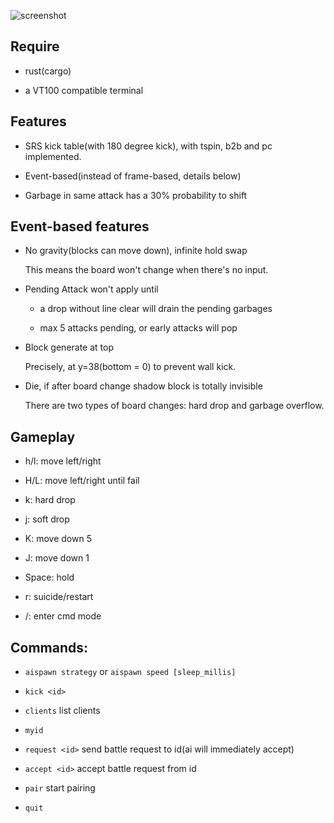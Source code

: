 ![screenshot](https://imgur.com/a/qPhIsh4)

## Require

* rust(cargo)

* a VT100 compatible terminal

## Features

* SRS kick table(with 180 degree kick), with tspin, b2b and pc implemented.

* Event-based(instead of frame-based, details below)

* Garbage in same attack has a 30% probability to shift

## Event-based features

* No gravity(blocks can move down), infinite hold swap

	This means the board won't change when there's no input.

* Pending Attack won't apply until

	* a drop without line clear will drain the pending garbages

	* max 5 attacks pending, or early attacks will pop

* Block generate at top

	Precisely, at y=38(bottom = 0) to prevent wall kick.

* Die, if after board change shadow block is totally invisible

	There are two types of board changes: hard drop and garbage overflow.

## Gameplay

* h/l: move left/right

* H/L: move left/right until fail

* k: hard drop

* j: soft drop

* K: move down 5

* J: move down 1

* Space: hold

* r: suicide/restart

* /: enter cmd mode

## Commands:

* `aispawn strategy` or `aispawn speed [sleep_millis]`

* `kick <id>`

* `clients` list clients

* `myid`

* `request <id>` send battle request to id(ai will immediately accept)

* `accept <id>` accept battle request from id

* `pair` start pairing

* `quit`
